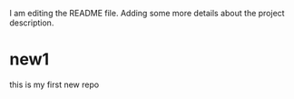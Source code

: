 I am editing the README file. Adding some more details about the project description.
# new1
this is my first new repo
